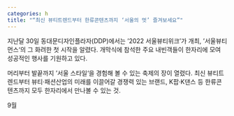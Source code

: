```yaml
---
categories: h
title: "“최신 뷰티트렌드부터 한류콘텐츠까지 ‘서울의 멋’ 즐겨보세요”"
---
```

지난달 30일 동대문디자인플라자(DDP)에서는 &rsquo;2022 서울뷰티위크&rsquo;가 개최,&nbsp;&rsquo;서울뷰티먼스&lsquo;의 그 화려한 첫 시작을 알렸다. 개막식에 참석한 주요 내빈객들이 한자리에 모여 성공적인 행사를 기원하고 있다.



머리부터 발끝까지 &rsquo;서울 스타일&lsquo;을 경험해 볼 수 있는 축제의 장이 열렸다. 최신 뷰티트렌드부터 뷰티&middot;패션산업의 미래를 이끌어갈 경쟁력 있는 브랜드, K팝&middot;K댄스 등 한류콘텐츠까지 모두 한자리에서 만나볼 수 있는 것.

9월 